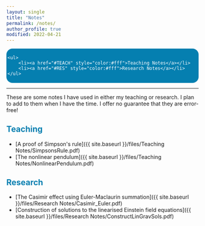 ```yaml
---
layout: single
title: "Notes"
permalink: /notes/
author_profile: true
modified: 2022-04-21
---
```


<style>
.toc--style {
    margin: 0em 0em;
    padding: 0.2em;
    color: #fff;
    text-indent: initial;
    background-color: rgb(5,127,176);
    border-radius: 16px;
    box-shadow: 0 1px 1px rgba(59,156,186,0.25);
}

ol li {
  padding: 10px;
}
</style>

<div class="toc--style">

	<ul>
		<li><a href="#TEACH" style="color:#fff">Teaching Notes</a></li>
		<li><a href="#RES" style="color:#fff">Research Notes</a></li>
	</ul>
	
</div>	

---

These are some notes I have used in either my teaching or research.  I plan to add to them when I have the time. 
I offer no guarantee that they are error-free!

## <a name="TEACH" style="color: rgb(5,127,176);">Teaching</a>

* [A proof of Simpson's rule]({{ site.baseurl }}/files/Teaching Notes/SimpsonsRule.pdf)
* [The nonlinear pendulum]({{ site.baseurl }}/files/Teaching Notes/NonlinearPendulum.pdf)


## <a name="RES" style="color: rgb(5,127,176);">Research</a>

* [The Casimir effect using Euler-Maclaurin summation]({{ site.baseurl }}/files/Research Notes/Casimir_Euler.pdf)
* [Construction of solutions to the linearised Einstein field equations]({{ site.baseurl }}/files/Research Notes/ConstructLinGravSols.pdf)
